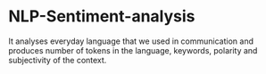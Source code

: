 # NLP-Sentiment-analysis
It analyses everyday language that we used in communication and produces number of tokens in the language, keywords, polarity and subjectivity of the context.

